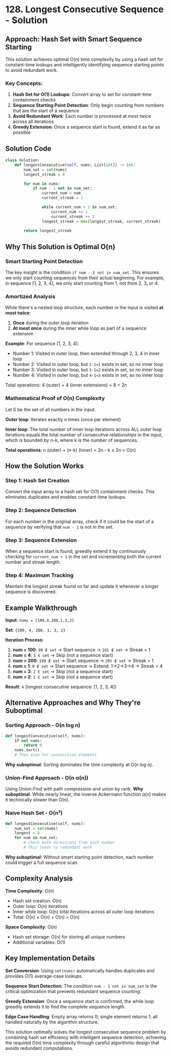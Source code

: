 # 128. Longest Consecutive Sequence - Solution

## Approach: Hash Set with Smart Sequence Starting

This solution achieves optimal O(n) time complexity by using a hash set for constant-time lookups and intelligently identifying sequence starting points to avoid redundant work.

### Key Concepts:
1. **Hash Set for O(1) Lookups**: Convert array to set for constant-time containment checks
2. **Sequence Starting Point Detection**: Only begin counting from numbers that are the start of a sequence
3. **Avoid Redundant Work**: Each number is processed at most twice across all iterations
4. **Greedy Extension**: Once a sequence start is found, extend it as far as possible

## Solution Code

```python
class Solution:
    def longestConsecutive(self, nums: List[int]) -> int:
        num_set = set(nums)
        longest_streak = 0

        for num in nums:
            if num - 1 not in num_set:
                current_num = num
                current_streak = 1

                while current_num + 1 in num_set:
                    current_num += 1
                    current_streak += 1
                longest_streak = max(longest_streak, current_streak)
            
        return longest_streak
```

## Why This Solution is Optimal O(n)

### Smart Starting Point Detection
The key insight is the condition `if num - 1 not in num_set`. This ensures we only start counting sequences from their actual beginning. For example, in sequence [1, 2, 3, 4], we only start counting from 1, not from 2, 3, or 4.

### Amortized Analysis
While there's a nested loop structure, each number in the input is visited **at most twice**:
1. **Once** during the outer loop iteration
2. **At most once** during the inner while loop as part of a sequence extension

**Example**: For sequence [1, 2, 3, 4]:
- Number 1: Visited in outer loop, then extended through 2, 3, 4 in inner loop
- Number 2: Visited in outer loop, but `2-1=1` exists in set, so no inner loop
- Number 3: Visited in outer loop, but `3-1=2` exists in set, so no inner loop  
- Number 4: Visited in outer loop, but `4-1=3` exists in set, so no inner loop

Total operations: 4 (outer) + 4 (inner extensions) = 8 = 2n

### Mathematical Proof of O(n) Complexity
Let S be the set of all numbers in the input.

**Outer loop**: Iterates exactly n times (once per element)

**Inner loop**: The total number of inner loop iterations across ALL outer loop iterations equals the total number of consecutive relationships in the input, which is bounded by n-k, where k is the number of sequences.

**Total operations**: n (outer) + (n-k) (inner) = 2n - k ≤ 2n = O(n)

## How the Solution Works

### Step 1: Hash Set Creation
Convert the input array to a hash set for O(1) containment checks. This eliminates duplicates and enables constant-time lookups.

### Step 2: Sequence Detection
For each number in the original array, check if it could be the start of a sequence by verifying that `num - 1` is not in the set.

### Step 3: Sequence Extension
When a sequence start is found, greedily extend it by continuously checking for `current_num + 1` in the set and incrementing both the current number and streak length.

### Step 4: Maximum Tracking
Maintain the longest streak found so far and update it whenever a longer sequence is discovered.

## Example Walkthrough

**Input**: `nums = [100,4,200,1,3,2]`

**Set**: `{100, 4, 200, 1, 3, 2}`

**Iteration Process**:
1. **num = 100**: `99 ∉ set` → Start sequence → `101 ∉ set` → Streak = 1
2. **num = 4**: `3 ∈ set` → Skip (not a sequence start)
3. **num = 200**: `199 ∉ set` → Start sequence → `201 ∉ set` → Streak = 1
4. **num = 1**: `0 ∉ set` → Start sequence → Extend: 1→2→3→4 → Streak = 4
5. **num = 3**: `2 ∈ set` → Skip (not a sequence start)
6. **num = 2**: `1 ∈ set` → Skip (not a sequence start)

**Result**: `4` (longest consecutive sequence: [1, 2, 3, 4])

## Alternative Approaches and Why They're Suboptimal

### Sorting Approach - O(n log n)
```python
def longestConsecutive(self, nums):
    if not nums:
        return 0
    nums.sort()
    # Then scan for consecutive elements
```
**Why suboptimal**: Sorting dominates the time complexity at O(n log n).

### Union-Find Approach - O(n α(n))
Using Union-Find with path compression and union by rank.
**Why suboptimal**: While nearly linear, the inverse Ackermann function α(n) makes it technically slower than O(n).

### Naive Hash Set - O(n²)
```python
def longestConsecutive(self, nums):
    num_set = set(nums)
    longest = 0
    for num in num_set:
        # Check both directions from each number
        # This leads to redundant work
```
**Why suboptimal**: Without smart starting point detection, each number could trigger a full sequence scan.

## Complexity Analysis

**Time Complexity**: O(n)
- Hash set creation: O(n)
- Outer loop: O(n) iterations
- Inner while loop: O(n) total iterations across all outer loop iterations
- Total: O(n) + O(n) + O(n) = O(n)

**Space Complexity**: O(n)
- Hash set storage: O(n) for storing all unique numbers
- Additional variables: O(1)

## Key Implementation Details

**Set Conversion**: Using `set(nums)` automatically handles duplicates and provides O(1) average-case lookups.

**Sequence Start Detection**: The condition `num - 1 not in num_set` is the critical optimization that prevents redundant sequence counting.

**Greedy Extension**: Once a sequence start is confirmed, the while loop greedily extends it to find the complete sequence length.

**Edge Case Handling**: Empty array returns 0; single element returns 1; all handled naturally by the algorithm structure.

This solution optimally solves the longest consecutive sequence problem by combining hash set efficiency with intelligent sequence detection, achieving the required O(n) time complexity through careful algorithmic design that avoids redundant computations.